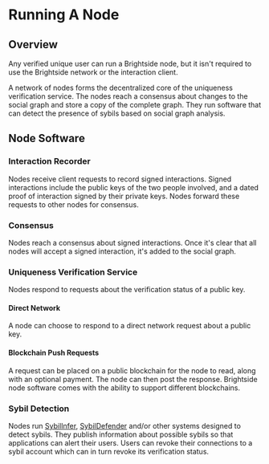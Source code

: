 # Running A Node
## Overview
Any verified unique user can run a Brightside node, but it isn't required to use the Brightside network or the interaction client.

A network of nodes forms the decentralized core of the uniqueness verification service. The nodes reach a consensus about changes to the social graph and store a copy of the complete graph. They run software that can detect the presence of sybils based on social graph analysis.
## Node Software
### Interaction Recorder
Nodes receive client requests to record signed interactions. Signed interactions include the public keys of the two people involved, and a dated proof of interaction signed by their private keys. Nodes forward these requests to other nodes for consensus.
### Consensus
Nodes reach a consensus about signed interactions. Once it's clear that all nodes will accept a signed interaction, it's added to the social graph.
### Uniqueness Verification Service
Nodes respond to requests about the verification status of a public key.
#### Direct Network
A node can choose to respond to a direct network request about a public key.
#### Blockchain Push Requests
A request can be placed on a public blockchain for the node to read, along with an optional payment. The node can then post the response. Brightside node software comes with the ability to support different blockchains.
### Sybil Detection
Nodes run [SybilInfer](http://citeseerx.ist.psu.edu/viewdoc/summary?doi=10.1.1.149.6318), [SybilDefender](https://pdfs.semanticscholar.org/7606/64eab41125b06692a95832961bc5473d2aae.pdf) and/or other systems designed to detect sybils. They publish information about possible sybils so that applications can alert their users. Users can revoke their connections to a sybil account which can in turn revoke its verification status.
